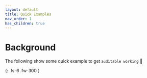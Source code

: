 ```yaml
---
layout: default
title: Quick Examples
nav_order: 1
has_children: true
---
```


# Background

The following show some quick example to get `auditable working` :rocket:

{: .fs-6 .fw-300 }
